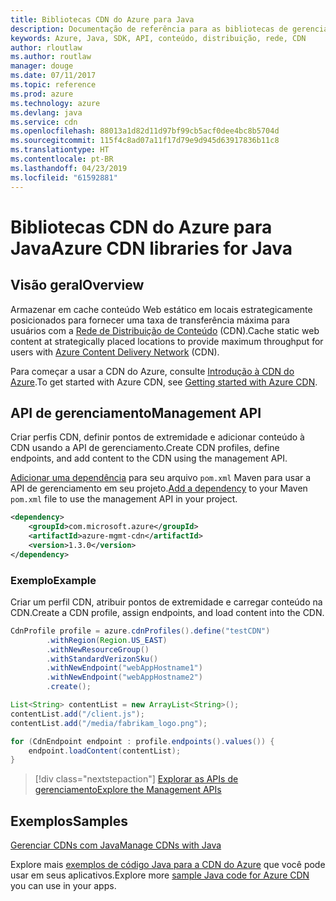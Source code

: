```yaml
---
title: Bibliotecas CDN do Azure para Java
description: Documentação de referência para as bibliotecas de gerenciamento CDN de Java
keywords: Azure, Java, SDK, API, conteúdo, distribuição, rede, CDN
author: rloutlaw
ms.author: routlaw
manager: douge
ms.date: 07/11/2017
ms.topic: reference
ms.prod: azure
ms.technology: azure
ms.devlang: java
ms.service: cdn
ms.openlocfilehash: 88013a1d82d11d97bf99cb5acf0dee4bc8b5704d
ms.sourcegitcommit: 115f4c8ad07a11f17d79e9d945d63917836b11c8
ms.translationtype: HT
ms.contentlocale: pt-BR
ms.lasthandoff: 04/23/2019
ms.locfileid: "61592881"
---
```

# <a name="azure-cdn-libraries-for-java"></a><span data-ttu-id="1cd28-104">Bibliotecas CDN do Azure para Java</span><span class="sxs-lookup"><span data-stu-id="1cd28-104">Azure CDN libraries for Java</span></span>

## <a name="overview"></a><span data-ttu-id="1cd28-105">Visão geral</span><span class="sxs-lookup"><span data-stu-id="1cd28-105">Overview</span></span>

<span data-ttu-id="1cd28-106">Armazenar em cache conteúdo Web estático em locais estrategicamente posicionados para fornecer uma taxa de transferência máxima para usuários com a [Rede de Distribuição de Conteúdo](/azure/cdn/cdn-overview) (CDN).</span><span class="sxs-lookup"><span data-stu-id="1cd28-106">Cache static web content at strategically placed locations to provide maximum throughput for users with [Azure Content Delivery Network](/azure/cdn/cdn-overview) (CDN).</span></span>

<span data-ttu-id="1cd28-107">Para começar a usar a CDN do Azure, consulte [Introdução à CDN do Azure](/azure/cdn/cdn-create-new-endpoint).</span><span class="sxs-lookup"><span data-stu-id="1cd28-107">To get started with Azure CDN, see [Getting started with Azure CDN](/azure/cdn/cdn-create-new-endpoint).</span></span>

## <a name="management-api"></a><span data-ttu-id="1cd28-108">API de gerenciamento</span><span class="sxs-lookup"><span data-stu-id="1cd28-108">Management API</span></span>

<span data-ttu-id="1cd28-109">Criar perfis CDN, definir pontos de extremidade e adicionar conteúdo à CDN usando a API de gerenciamento.</span><span class="sxs-lookup"><span data-stu-id="1cd28-109">Create CDN profiles, define endpoints, and add content to the CDN using the management API.</span></span>

<span data-ttu-id="1cd28-110">[Adicionar uma dependência](https://maven.apache.org/guides/getting-started/index.html#How_do_I_use_external_dependencies) para seu arquivo `pom.xml` Maven para usar a API de gerenciamento em seu projeto.</span><span class="sxs-lookup"><span data-stu-id="1cd28-110">[Add a dependency](https://maven.apache.org/guides/getting-started/index.html#How_do_I_use_external_dependencies) to your Maven `pom.xml` file to use the management API in your project.</span></span>

```XML
<dependency>
    <groupId>com.microsoft.azure</groupId>
    <artifactId>azure-mgmt-cdn</artifactId>
    <version>1.3.0</version>
</dependency>
```   

### <a name="example"></a><span data-ttu-id="1cd28-111">Exemplo</span><span class="sxs-lookup"><span data-stu-id="1cd28-111">Example</span></span>

<span data-ttu-id="1cd28-112">Criar um perfil CDN, atribuir pontos de extremidade e carregar conteúdo na CDN.</span><span class="sxs-lookup"><span data-stu-id="1cd28-112">Create a CDN profile, assign endpoints, and load content into the CDN.</span></span>

```java
CdnProfile profile = azure.cdnProfiles().define("testCDN")
        .withRegion(Region.US_EAST)
        .withNewResourceGroup()
        .withStandardVerizonSku()
        .withNewEndpoint("webAppHostname1")
        .withNewEndpoint("webAppHostname2")
        .create();

List<String> contentList = new ArrayList<String>();
contentList.add("/client.js");
contentList.add("/media/fabrikam_logo.png");

for (CdnEndpoint endpoint : profile.endpoints().values()) {
    endpoint.loadContent(contentList);
}
```

> [!div class="nextstepaction"]
> [<span data-ttu-id="1cd28-113">Explorar as APIs de gerenciamento</span><span class="sxs-lookup"><span data-stu-id="1cd28-113">Explore the Management APIs</span></span>](/java/api/overview/azure/cdn/management)

## <a name="samples"></a><span data-ttu-id="1cd28-114">Exemplos</span><span class="sxs-lookup"><span data-stu-id="1cd28-114">Samples</span></span>

[<span data-ttu-id="1cd28-115">Gerenciar CDNs com Java</span><span class="sxs-lookup"><span data-stu-id="1cd28-115">Manage CDNs with Java</span></span>](https://github.com/Azure-Samples/cdn-java-manage-cdn)

<span data-ttu-id="1cd28-116">Explore mais [exemplos de código Java para a CDN do Azure](https://azure.microsoft.com/resources/samples/?platform=java&term=cdn) que você pode usar em seus aplicativos.</span><span class="sxs-lookup"><span data-stu-id="1cd28-116">Explore more [sample Java code for Azure CDN](https://azure.microsoft.com/resources/samples/?platform=java&term=cdn) you can use in your apps.</span></span>